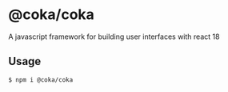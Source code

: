 # @coka/coka

A javascript framework for building user interfaces with react 18

## Usage

```bash
$ npm i @coka/coka
```